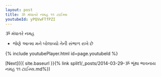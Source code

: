 ```yaml
---
layout: post
title: ૐ મંધાતરે નમહ ૧૧ ટાઈમ્સ
youtubeId: yPQVwFTfPZI
---
```

 
 
 ૐ મંધાતરે નમહ  
 
 -  જેણે આત્મા મને બોલાવ્યો તેની સંભાળ રાખે છે 
 
  
 
  
 
 
 
 
 
 


{% include youtubePlayer.html id=page.youtubeId %}
 
[Next]({{ site.baseurl }}{% link  split1/_posts/2014-03-29-ૐ ભૂંથા ભાવનાય નમહ ૧૧ ટાઈમ્સ.md%})
 
